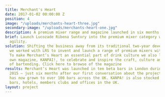 ```yaml
---
title: Merchant's Heart
date: 2017-01-02 00:00:00 Z
position: 4
image: "/uploads/merchants-heart-three.jpg"
secondary-image: "/uploads/merchants-heart-one.jpg"
description: A premium mixer range and magazine launched in six months
brief: Launch Lucozade Ribena Suntory into the premium mixer category with style and
  agility.
solution: Shifting the business away from its traditional two-year development cycles,
  we worked with LRS to invent and launch a range of premium mixers within six months.
  To make Merchant’s Heart an essential part of drink culture we also launched it’s
  own magazine, KANPAI!, to celebrate and inspire the craft, culture and artistry
  of bartending. Click here to browse of the magazine
results: Merchant’s Heart was launched in ten beta bars in London during December
  2015 – just six months after our first conversation about the project, and this
  has now grown to over 100 bars across the UK. KANPA! is also stocked in over 300
  bars, hotels, members clubs and offices in the UK.
layout: project
---
```


